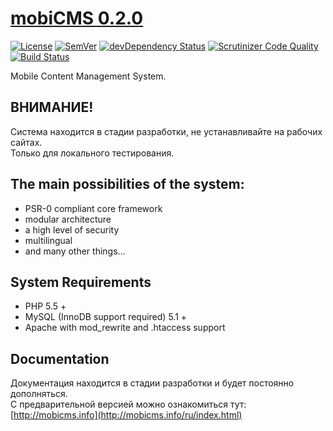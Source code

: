 # [mobiCMS 0.2.0](http://mobicms.net)

[![License](https://img.shields.io/badge/license-GPL%20v.3-blue.svg)](https://www.gnu.org/licenses/gpl-3.0-standalone.html)
[![SemVer](http://img.shields.io/badge/semver-✓-brightgreen.svg)](http://semver.org)
[![devDependency Status](https://david-dm.org/mobiCMS/mobicms/dev-status.svg)](https://david-dm.org/mobiCMS/mobicms#info=devDependencies)
[![Scrutinizer Code Quality](https://scrutinizer-ci.com/g/mobiCMS/mobicms/badges/quality-score.png?b=master)](https://scrutinizer-ci.com/g/mobiCMS/mobicms/?branch=master)
[![Build Status](https://scrutinizer-ci.com/g/mobiCMS/mobicms/badges/build.png?b=master)](https://scrutinizer-ci.com/g/mobiCMS/mobicms/build-status/master)

Mobile Content Management System. 

## ВНИМАНИЕ!
Система находится в стадии разработки, не устанавливайте на рабочих сайтах.  
Только для локального тестирования.

## The main possibilities of the system:
- PSR-0 compliant core framework
- modular architecture
- a high level of security
- multilingual
- and many other things...

## System Requirements
- PHP 5.5 +
- MySQL (InnoDB support required) 5.1 +
- Apache with mod_rewrite and .htaccess support

## Documentation
Документация находится в стадии разработки и будет постоянно дополняться.  
С предварительной версией можно ознакомиться тут:  
[http://mobicms.info](http://mobicms.info/ru/index.html)